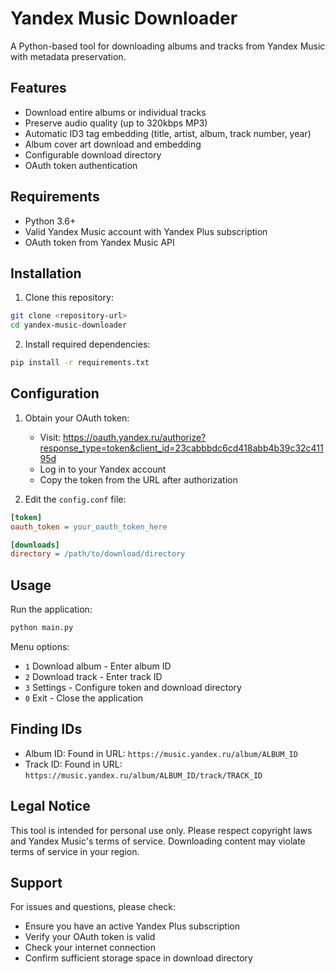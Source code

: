 # Yandex Music Downloader

A Python-based tool for downloading albums and tracks from Yandex Music with metadata preservation.

## Features

- Download entire albums or individual tracks
- Preserve audio quality (up to 320kbps MP3)
- Automatic ID3 tag embedding (title, artist, album, track number, year)
- Album cover art download and embedding
- Configurable download directory
- OAuth token authentication

## Requirements

- Python 3.6+
- Valid Yandex Music account with Yandex Plus subscription
- OAuth token from Yandex Music API

## Installation

1. Clone this repository:
```bash
git clone <repository-url>
cd yandex-music-downloader
```

2. Install required dependencies:
```bash
pip install -r requirements.txt
```

## Configuration

1. Obtain your OAuth token:
   - Visit: https://oauth.yandex.ru/authorize?response_type=token&client_id=23cabbbdc6cd418abb4b39c32c41195d
   - Log in to your Yandex account
   - Copy the token from the URL after authorization

2. Edit the `config.conf` file:
```ini
[token]
oauth_token = your_oauth_token_here

[downloads]
directory = /path/to/download/directory
```

## Usage

Run the application:
```bash
python main.py
```

Menu options:
- `1` Download album - Enter album ID
- `2` Download track - Enter track ID
- `3` Settings - Configure token and download directory
- `0` Exit - Close the application

## Finding IDs

- Album ID: Found in URL: `https://music.yandex.ru/album/ALBUM_ID`
- Track ID: Found in URL: `https://music.yandex.ru/album/ALBUM_ID/track/TRACK_ID`

## Legal Notice

This tool is intended for personal use only. Please respect copyright laws and Yandex Music's terms of service. Downloading content may violate terms of service in your region.

## Support

For issues and questions, please check:
- Ensure you have an active Yandex Plus subscription
- Verify your OAuth token is valid
- Check your internet connection
- Confirm sufficient storage space in download directory
